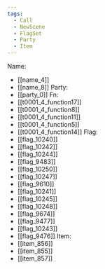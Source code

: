 ```yaml
---
tags:
  - Call
  - NewScene
  - FlagSet
  - Party
  - Item
---
```

Name:
- [[name_4]]
- [[name_8]]
Party:
- [[party_0]]
Fn:
- [[t0001_4_function17]]
- [[t0001_4_function8]]
- [[t0001_4_function11]]
- [[t0001_4_function5]]
- [[t0001_4_function14]]
Flag:
- [[flag_10240]]
- [[flag_10242]]
- [[flag_10244]]
- [[flag_9483]]
- [[flag_10250]]
- [[flag_10247]]
- [[flag_9610]]
- [[flag_10241]]
- [[flag_10245]]
- [[flag_10248]]
- [[flag_9674]]
- [[flag_9477]]
- [[flag_10243]]
- [[flag_9476]]
Item:
- [[item_856]]
- [[item_855]]
- [[item_857]]
